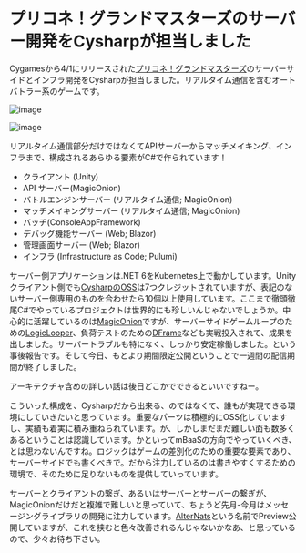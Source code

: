 # プリコネ！グランドマスターズのサーバー開発をCysharpが担当しました

Cygamesから4/1にリリースされた[プリコネ！グランドマスターズ](https://priconne-grandmasters.jp/)のサーバーサイドとインフラ開発をCysharpが担当しました。リアルタイム通信を含むオートバトラー系のゲームです。

![image](https://user-images.githubusercontent.com/46207/162343388-734840a1-4b7d-467b-902c-1e06e527d208.png)

![image](https://user-images.githubusercontent.com/46207/162401207-d9e2bceb-6b94-435c-8e63-d96ce62cf97b.png)

リアルタイム通信部分だけではなくてAPIサーバーからマッチメイキング、インフラまで、構成されるあらゆる要素がC#で作られています！

* クライアント (Unity)
* API サーバー(MagicOnion)
* バトルエンジンサーバー (リアルタイム通信; MagicOnion)
* マッチメイキングサーバー (リアルタイム通信; MagicOnion)
* バッチ(ConsoleAppFramework)
* デバッグ機能サーバー (Web; Blazor)
* 管理画面サーバー (Web; Blazor)
* インフラ (Infrastructure as Code; Pulumi)

サーバー側アプリケーションは.NET 6をKubernetes上で動かしています。Unityクライアント側でも[CysharpのOSS](https://github.com/Cysharp/)は7つクレジットされていますが、表記のないサーバー側専用のものを合わせたら10個以上使用しています。ここまで徹頭徹尾C#でやっているプロジェクトは世界的にも珍しいんじゃないでしょうか。中心的に活躍しているのは[MagicOnion](https://github.com/Cysharp/MagicOnion/)ですが、サーバーサイドゲームループのための[LogicLooper](https://github.com/Cysharp/LogicLooper)、負荷テストのための[DFrame](https://github.com/Cysharp/DFrame/)なども実戦投入されて、成果を出しました。サーバートラブルも特になく、しっかり安定稼働しました。という事後報告です。そして今日、もとより期間限定公開ということで一週間の配信期間が終了しました。

アーキテクチャ含めの詳しい話は後日どこかでできるといいですねー。

こういった構成を、Cysharpだから出来る、のではなくて、誰もが実現できる環境にしていきたいと思っています。重要なパーツは積極的にOSS化していますし、実績も着実に積み重ねられています。が、しかしまだまだ難しい面も数多くあるということは認識しています。かといってmBaaSの方向でやっていくべき、とは思わないんですね。ロジックはゲームの差別化のための重要な要素であり、サーバーサイドでも書くべきで。だから注力しているのは書きやすくするための環境で、そのために足りないものを提供していっています。

サーバーとクライアントの繋ぎ、あるいはサーバーとサーバーの繋ぎが、MagicOnionだけだと複雑で難しいと思っていて、ちょうど先月-今月はメッセージングライブラリの開発に注力しています。[AlterNats](https://github.com/Cysharp/AlterNats)という名前でPreview公開していますが、これを挟むと色々改善されるんじゃないかなあ、と思っているので、少々お待ち下さい。